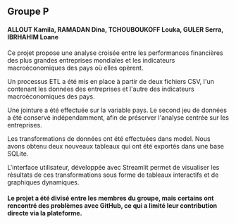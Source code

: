 ## Groupe P
#### ALLOUT Kamila, RAMADAN Dina, TCHOUBOUKOFF Louka, GULER Serra, IBRHAHIM Loane

Ce projet propose une analyse croisée entre les performances financières des plus grandes entreprises mondiales et les
indicateurs macroéconomiques des pays où elles opèrent.

Un processus ETL a été mis en place à partir de deux fichiers CSV, l'un contenant les données des entreprises et l'autre 
des indicateurs macroéconomiques des pays.

Une jointure a été effectuée sur la variable pays. Le second jeu de données a été conservé indépendamment, afin de 
préserver l'analyse centrée sur les entreprises.

Les transformations de données ont été effectuées dans model. Nous avons obtenu deux nouveaux tableaux qui ont été 
exportés dans une base SQLite.

L'interface utilisateur, développée avec Streamlit permet de visualiser les résultats de ces transformations sous forme 
de tableaux interactifs et de graphiques dynamiques.

#### Le projet a été divisé entre les membres du groupe, mais certains ont rencontré des problèmes avec GitHub, ce qui a limité leur contribution directe via la plateforme. 
